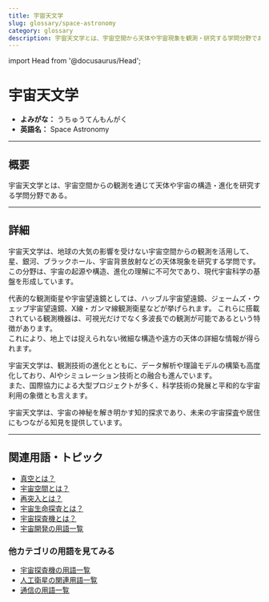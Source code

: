 ```yaml
---
title: 宇宙天文学
slug: glossary/space-astronomy
category: glossary
description: 宇宙天文学とは、宇宙空間から天体や宇宙現象を観測・研究する学問分野である。
---
```


import Head from '@docusaurus/Head';

<Head>
  <script type="application/ld+json">
    {`{
      "@context": "https://schema.org",
      "@type": "DefinedTerm",
      "name": "宇宙天文学",
      "inDefinedTermSet": "https://www.space-portal.org",
      "termCode": "glossary/space-astronomy",
      "description": "宇宙天文学とは、宇宙空間から天体や宇宙現象を観測・研究する学問分野である。",
      "url": "https://www.space-portal.org/docs/glossary/space-astronomy"
    }`}
  </script>
</Head>

# 宇宙天文学

- **よみがな：** うちゅうてんもんがく  
- **英語名：** Space Astronomy  

---

## 概要

宇宙天文学とは、宇宙空間からの観測を通じて天体や宇宙の構造・進化を研究する学問分野である。

---

## 詳細

宇宙天文学は、地球の大気の影響を受けない宇宙空間からの観測を活用して、星、銀河、ブラックホール、宇宙背景放射などの天体現象を研究する学問です。  
この分野は、宇宙の起源や構造、進化の理解に不可欠であり、現代宇宙科学の基盤を形成しています。  

代表的な観測衛星や宇宙望遠鏡としては、ハッブル宇宙望遠鏡、ジェームズ・ウェッブ宇宙望遠鏡、X線・ガンマ線観測衛星などが挙げられます。
これらに搭載されている観測機器は、可視光だけでなく多波長での観測が可能であるという特徴があります。  
これにより、地上では捉えられない微細な構造や遠方の天体の詳細な情報が得られます。  

宇宙天文学は、観測技術の進化とともに、データ解析や理論モデルの構築も高度化しており、AIやシミュレーション技術との融合も進んでいます。  
また、国際協力による大型プロジェクトが多く、科学技術の発展と平和的な宇宙利用の象徴とも言えます。  

宇宙天文学は、宇宙の神秘を解き明かす知的探求であり、未来の宇宙探査や居住にもつながる知見を提供しています。

---

## 関連用語・トピック

- [真空とは？](glossary/vacuum)
- [宇宙空間とは？](glossary/space)
- [再突入とは？](explorer/technology/reentry)
- [宇宙生命探査とは？](explorer/type/astrobiology-exploration)
- [宇宙探査機とは？](explorer/space-probe)
- [宇宙開発の用語一覧](category/glossary)

### 他カテゴリの用語を見てみる
- [宇宙探査機の用語一覧](category/explorer)
- [人工衛星の関連用語一覧](category/satellite)
- [通信の用語一覧](category/communication)
